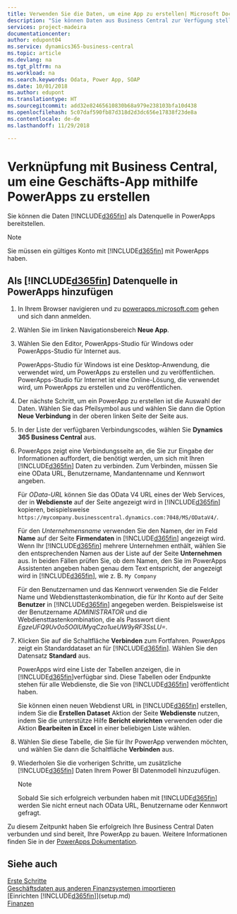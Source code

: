 ```yaml
---
title: Verwenden Sie die Daten, um eine App zu erstellen| Microsoft Docs
description: "Sie können Daten aus Business Central zur Verfügung stellen und eine OData URL Ihrer Webdienste festlegen, um eine Geschäfts-App mithilfe PowerApps zu erstellen."
services: project-madeira
documentationcenter: 
author: edupont04
ms.service: dynamics365-business-central
ms.topic: article
ms.devlang: na
ms.tgt_pltfrm: na
ms.workload: na
ms.search.keywords: Odata, Power App, SOAP
ms.date: 10/01/2018
ms.author: edupont
ms.translationtype: HT
ms.sourcegitcommit: add32e82465610830b68a979e238103bfa10d438
ms.openlocfilehash: 5c07daf590fb87d318d2d3dc656e17838f23de8a
ms.contentlocale: de-de
ms.lasthandoff: 11/29/2018

---
```

# <a name="connecting-to-your-business-central-data-to-build-a-business-app-using-powerapps"></a>Verknüpfung mit Business Central, um eine Geschäfts-App mithilfe PowerApps zu erstellen
Sie können die Daten [!INCLUDE[d365fin](includes/d365fin_md.md)] als Datenquelle in PowerApps bereitstellen.  

> [!NOTE]  
>   Sie müssen ein gültiges Konto mit [!INCLUDE[d365fin](includes/d365fin_md.md)] mit PowerApps haben.  

## <a name="to-add-included365finincludesd365finmdmd-as-a-data-source-in-powerapps"></a>Als [!INCLUDE[d365fin](includes/d365fin_md.md)] Datenquelle in PowerApps hinzufügen
1. In Ihrem Browser navigieren und zu [powerapps.microsoft.com](https://powerapps.microsoft.com/en-us/) gehen und sich dann anmelden.
2. Wählen Sie im linken Navigationsbereich **Neue App**.
3. Wählen Sie den Editor, PowerApps-Studio für Windows oder PowerApps-Studio für Internet aus.

   PowerApps-Studio für Windows ist eine Desktop-Anwendung, die verwendet wird, um PowerApps zu erstellen und zu veröffentlichen. PowerApps-Studio für Internet ist eine Online-Lösung, die verwendet wird, um PowerApps zu erstellen und zu veröffentlichen.
4. Der nächste Schritt, um ein PowerApp zu erstellen ist die Auswahl der Daten. Wählen Sie das Pfeilsymbol aus und wählen Sie dann die Option **Neue Verbindung** in der oberen linken Seite der Seite aus.
5. In der Liste der verfügbaren Verbindungscodes, wählen Sie **Dynamics 365 Business Central** aus.
6. PowerApps zeigt eine Verbindungsseite an, die Sie zur Eingabe der Informationen auffordert, die benötigt werden, um sich mit Ihren [!INCLUDE[d365fin](includes/d365fin_md.md)] Daten zu verbinden. Zum Verbinden, müssen Sie eine OData URL, Benutzername, Mandantenname und Kennwort angeben.

   Für *OData-URL* können Sie das OData V4 URL eines der Web Services, der in **Webdienste** auf der Seite angezeigt wird in [!INCLUDE[d365fin](includes/d365fin_md.md)] kopieren, beispielsweise `https://mycompany.businesscentral.dynamics.com:7048/MS/ODataV4/`.  

   Für den *Unternehmensname* verwenden Sie den Namen, der im Feld **Name** auf der Seite **Firmendaten** in [!INCLUDE[d365fin](includes/d365fin_md.md)] angezeigt wird. Wenn Ihr [!INCLUDE[d365fin](includes/d365fin_md.md)] mehrere Unternehmen enthält, wählen Sie den entsprechenden Namen aus der Liste auf der Seite **Unternehmen** aus. In beiden Fällen prüfen Sie, ob dem Namen, den Sie im PowerApps Assistenten angeben haben genau dem Text entspricht, der angezeigt wird in [!INCLUDE[d365fin](includes/d365fin_md.md)], wie z. B. `My Company`

   Für den Benutzernamen und das Kennwort verwenden Sie die Felder Name und Webdiensttastenkombination, die für Ihr Konto auf der Seite **Benutzer** in [!INCLUDE[d365fin](includes/d365fin_md.md)] angegeben werden. Beispielsweise ist der Benutzername *ADMINISTRATOR* und die Webdiensttastenkombination, die als Passwort dient *EgzeUFQ9Uv0o5O0lUMyqCzo1ueUW9yRF3SsLU=*.
7. Klicken Sie auf die Schaltfläche **Verbinden** zum Fortfahren. PowerApps zeigt ein Standarddataset an für [!INCLUDE[d365fin](includes/d365fin_md.md)]. Wählen Sie den Datensatz **Standard** aus.

   PowerApps wird eine Liste der Tabellen anzeigen, die in [!INCLUDE[d365fin](includes/d365fin_md.md)]verfügbar sind. Diese Tabellen oder Endpunkte stehen für alle Webdienste, die Sie von [!INCLUDE[d365fin](includes/d365fin_md.md)] veröffentlicht haben.

   Sie können einen neuen Webdienst URL in [!INCLUDE[d365fin](includes/d365fin_md.md)] erstellen, indem Sie die **Erstellen Dataset** Aktion der Seite **Webdienste** nutzen, indem Sie die unterstütze Hilfe **Bericht einrichten** verwenden oder die Aktion **Bearbeiten in Excel** in einer beliebigen Liste wählen.
8. Wählen Sie diese Tabelle, die Sie für Ihr PowerApp verwenden möchten, und wählen Sie dann die Schaltfläche **Verbinden** aus.
9. Wiederholen Sie die vorherigen Schritte, um zusätzliche [!INCLUDE[d365fin](includes/d365fin_md.md)] Daten Ihrem Power BI Datenmodell hinzuzufügen.

   > [!NOTE]  
   >    Sobald Sie sich erfolgreich verbunden haben mit [!INCLUDE[d365fin](includes/d365fin_md.md)] werden Sie nicht erneut nach OData URL, Benutzername oder Kennwort gefragt.

Zu diesem Zeitpunkt haben Sie erfolgreich Ihre Business Central Daten verbunden und sind bereit, Ihre PowerApp zu bauen. Weitere Informationen finden Sie in der [PowerApps Dokumentation](https://powerapps.microsoft.com/tutorials/getting-started/).

## <a name="see-also"></a>Siehe auch
[Erste Schritte](product-get-started.md)  
[Geschäftsdaten aus anderen Finanzsystemen importieren](across-import-data-configuration-packages.md)  
[Einrichten [!INCLUDE[d365fin](includes/d365fin_md.md)]](setup.md)  
[Finanzen](finance.md)  

